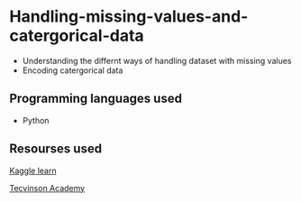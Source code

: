 # Handling-missing-values-and-catergorical-data
+ Understanding the differnt ways of handling dataset with missing values 
+ Encoding catergorical data 

## Programming languages used 
+ Python 
## Resourses used 
[Kaggle learn](https://www.kaggle.com/)

[Tecvinson Academy](https://tecvinsonacademy.com/courses/data-analysis/)
